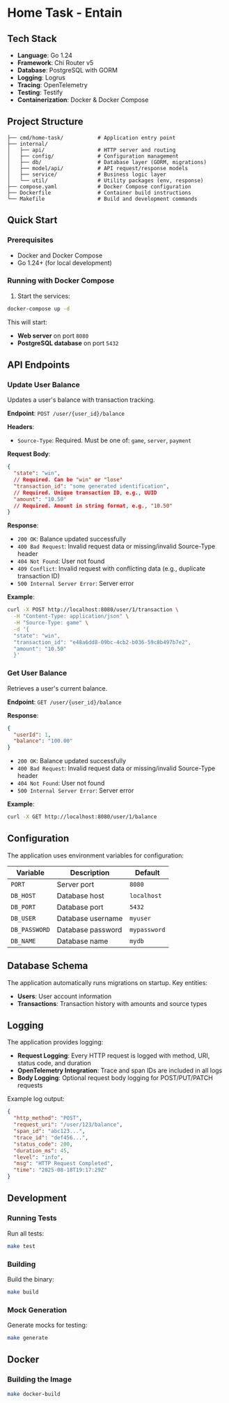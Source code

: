 # Home Task - Entain

## Tech Stack

- **Language**: Go 1.24
- **Framework**: Chi Router v5
- **Database**: PostgreSQL with GORM
- **Logging**: Logrus
- **Tracing**: OpenTelemetry
- **Testing**: Testify
- **Containerization**: Docker & Docker Compose

## Project Structure

```
├── cmd/home-task/           # Application entry point
├── internal/
│   ├── api/                 # HTTP server and routing
│   ├── config/              # Configuration management
│   ├── db/                  # Database layer (GORM, migrations)
│   ├── model/api/           # API request/response models
│   ├── service/             # Business logic layer
│   └── util/                # Utility packages (env, response)
├── compose.yaml             # Docker Compose configuration
├── Dockerfile               # Container build instructions
└── Makefile                 # Build and development commands
```

## Quick Start

### Prerequisites

- Docker and Docker Compose
- Go 1.24+ (for local development)

### Running with Docker Compose

1. Start the services:

```bash
docker-compose up -d
```

This will start:

- **Web server** on port `8080`
- **PostgreSQL database** on port `5432`

## API Endpoints

### Update User Balance

Updates a user's balance with transaction tracking.

**Endpoint**: `POST /user/{user_id}/balance`

**Headers**:

- `Source-Type`: Required. Must be one of: `game`, `server`, `payment`

**Request Body**:

```json
{
  "state": "win",
  // Required. Can be "win" or "lose"
  "transaction_id": "some generated identification",
  // Required. Unique transaction ID, e.g., UUID
  "amount": "10.50"
  // Required. Amount in string format, e.g., "10.50"
}
```

**Response**:

- `200 OK`: Balance updated successfully
- `400 Bad Request`: Invalid request data or missing/invalid Source-Type header
- `404 Not Found`: User not found
- `409 Conflict`: Invalid request with conflicting data (e.g., duplicate transaction ID)
- `500 Internal Server Error`: Server error

**Example**:

```bash
curl -X POST http://localhost:8080/user/1/transaction \
  -H "Content-Type: application/json" \
  -H "Source-Type: game" \
  -d '{
  "state": "win",
  "transaction_id": "e48a6dd8-09bc-4cb2-b036-59c8b497b7e2", 
  "amount": "10.50"
  }'
```
### Get User Balance

Retrieves a user's current balance.

**Endpoint**: `GET /user/{user_id}/balance`

**Response**:

```json
{
  "userId": 1,
  "balance": "100.00"
}
```

- `200 OK`: Balance updated successfully
- `400 Bad Request`: Invalid request data or missing/invalid Source-Type header
- `404 Not Found`: User not found
- `500 Internal Server Error`: Server error

**Example**:

```bash
curl -X GET http://localhost:8080/user/1/balance
```

## Configuration

The application uses environment variables for configuration:

| Variable      | Description       | Default      |
|---------------|-------------------|--------------|
| `PORT`        | Server port       | `8080`       |
| `DB_HOST`     | Database host     | `localhost`  |
| `DB_PORT`     | Database port     | `5432`       |
| `DB_USER`     | Database username | `myuser`     |
| `DB_PASSWORD` | Database password | `mypassword` |
| `DB_NAME`     | Database name     | `mydb`       |

## Database Schema

The application automatically runs migrations on startup. Key entities:

- **Users**: User account information
- **Transactions**: Transaction history with amounts and source types

## Logging

The application provides logging:

- **Request Logging**: Every HTTP request is logged with method, URI, status code, and duration
- **OpenTelemetry Integration**: Trace and span IDs are included in all logs
- **Body Logging**: Optional request body logging for POST/PUT/PATCH requests

Example log output:

```json
{
  "http_method": "POST",
  "request_uri": "/user/123/balance",
  "span_id": "abc123...",
  "trace_id": "def456...",
  "status_code": 200,
  "duration_ms": 45,
  "level": "info",
  "msg": "HTTP Request Completed",
  "time": "2025-08-18T19:17:29Z"
}
```

## Development

### Running Tests

Run all tests:

```bash
make test
```

### Building

Build the binary:

```bash
make build
```

### Mock Generation

Generate mocks for testing:

```bash
make generate
```

## Docker

### Building the Image

```bash
make docker-build
```

